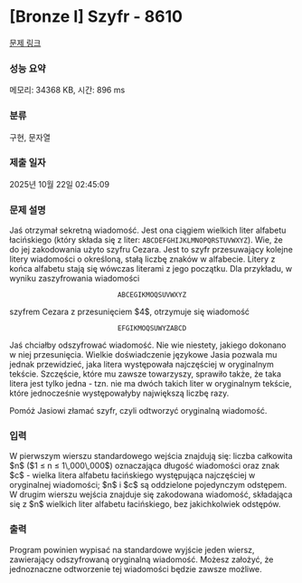 # [Bronze I] Szyfr - 8610 

[문제 링크](https://www.acmicpc.net/problem/8610) 

### 성능 요약

메모리: 34368 KB, 시간: 896 ms

### 분류

구현, 문자열

### 제출 일자

2025년 10월 22일 02:45:09

### 문제 설명

<p>Jaś otrzymał sekretną wiadomość. Jest ona ciągiem wielkich liter alfabetu łacińskiego (który składa się z liter: <code>ABCDEFGHIJKLMNOPQRSTUVWXYZ</code>). Wie, że do jej zakodowania użyto szyfru Cezara. Jest to szyfr przesuwający kolejne litery wiadomości o określoną, stałą liczbę znaków w alfabecie. Litery z końca alfabetu stają się wówczas literami z jego początku. Dla przykładu, w wyniku zaszyfrowania wiadomości</p>

<p align="center"><code>ABCEGIKMOQSUVWXYZ</code></p>

<p>szyfrem Cezara z przesunięciem $4$, otrzymuje się wiadomość</p>

<p align="center"><code>EFGIKMOQSUWYZABCD</code></p>

<p>Jaś chciałby odszyfrować wiadomość. Nie wie niestety, jakiego dokonano w niej przesunięcia. Wielkie doświadczenie językowe Jasia pozwala mu jednak przewidzieć, jaka litera występowała najczęściej w oryginalnym tekście. Szczęście, które mu zawsze towarzyszy, sprawiło także, że taka litera jest tylko jedna - tzn. nie ma dwóch takich liter w oryginalnym tekście, które jednocześnie występowałyby największą liczbę razy.</p>

<p>Pomóż Jasiowi złamać szyfr, czyli odtworzyć oryginalną wiadomość.</p>

### 입력 

 <p>W pierwszym wierszu standardowego wejścia znajdują się: liczba całkowita $n$ ($1 ≤ n ≤ 1\,000\,000$) oznaczająca długość wiadomości oraz znak $c$ - wielka litera alfabetu łacińskiego występująca najczęściej w oryginalnej wiadomości; $n$ i $c$ są oddzielone pojedynczym odstępem. W drugim wierszu wejścia znajduje się zakodowana wiadomość, składająca się z $n$ wielkich liter alfabetu łacińskiego, bez jakichkolwiek odstępów.</p>

### 출력 

 <p>Program powinien wypisać na standardowe wyjście jeden wiersz, zawierający odszyfrowaną oryginalną wiadomość. Możesz założyć, że jednoznaczne odtworzenie tej wiadomości będzie zawsze możliwe.</p>

